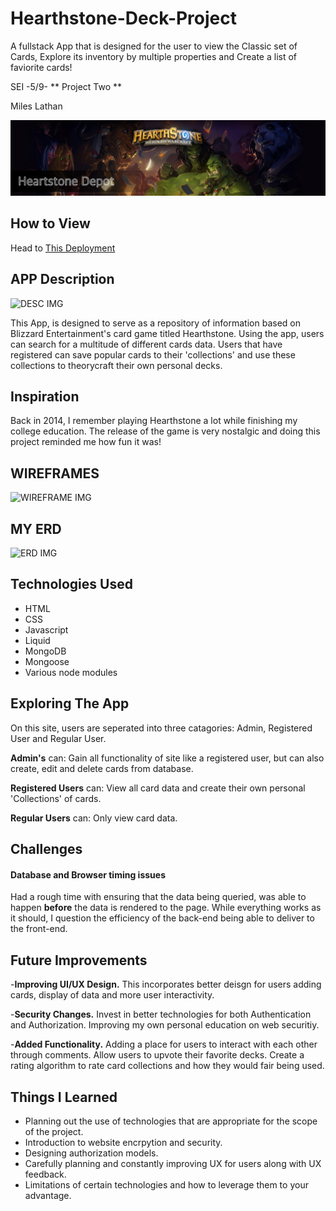 # Hearthstone-Deck-Project
A fullstack App that is designed for the user to view the Classic set of Cards, Explore its inventory by multiple properties and Create a list of faviorite cards!

SEI -5/9- ** Project Two **

Miles Lathan

![Banner IMG](/img/banner1.png)

## How to View


Head to [This Deployment](https://hearthstone-deck-project.herokuapp.com/index)


## APP Description
![DESC IMG](https://bnetcmsus-a.akamaihd.net/cms/content_entry_media/t1/T186VQOQFRJN1622064439114.png)

This App, is designed to serve as a repository of information based on Blizzard Entertainment's card game titled Hearthstone. Using the app, users can search for a multitude of different cards data. Users that have registered can save popular cards to their 'collections' and use these collections to theorycraft their own personal decks.


## Inspiration
Back in 2014, I remember playing Hearthstone a lot while finishing my college education. The release of the game is very nostalgic and doing this project reminded me how fun it was!

## WIREFRAMES
![WIREFRAME IMG](/img/HSProjectWireFrame1.png)

## MY ERD
![ERD IMG](/img/HSProjectERD.png)

## Technologies Used
- HTML
- CSS
- Javascript
- Liquid
- MongoDB
- Mongoose
- Various node modules

## Exploring The App
On this site, users are seperated into three catagories: Admin, Registered User and Regular User.

**Admin's** can: Gain all functionality of site like a registered user, but can also create, edit and delete cards from database.

**Registered Users** can: View all card data and create their own personal 'Collections' of cards.

**Regular Users** can: Only view card data.

## Challenges
  
#### Database and Browser timing issues
Had a rough time with ensuring that the data being queried, was able to happen **before** the data is rendered to the page. While everything works as it should, I question the efficiency of the back-end being able to deliver to the front-end.

#### 

## Future Improvements

-**Improving UI/UX Design.** This incorporates better deisgn for users adding cards, display of data and more user interactivity.

-**Security Changes.** Invest in better technologies for both Authentication and Authorization. Improving my own personal education on web securitiy.

-**Added Functionality.** Adding a place for users to interact with each other through comments. Allow users to upvote their favorite decks. Create a rating algorithm to rate card collections and how they would fair being used.

## Things I Learned
- Planning out the use of technologies that are appropriate for the scope of the project.
- Introduction to website encrpytion and security.
- Designing authorization models.
- Carefully planning and constantly improving UX for users along with UX feedback.
- Limitations of certain technologies and how to leverage them to your advantage.
